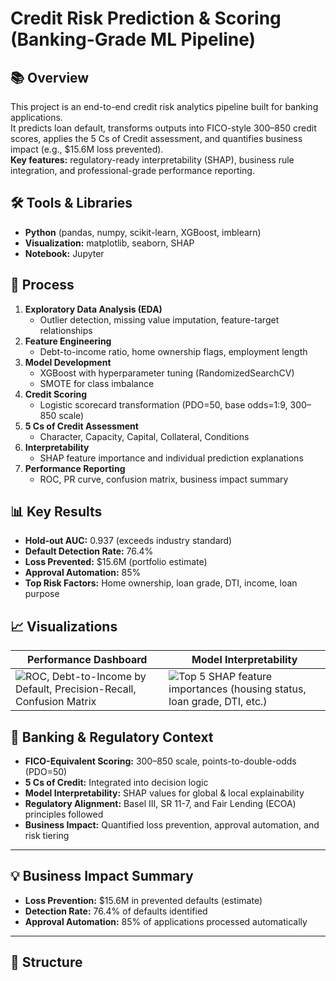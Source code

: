 # Credit Risk Prediction & Scoring (Banking-Grade ML Pipeline)

## 📚 Overview

This project is an end-to-end credit risk analytics pipeline built for banking applications.  
It predicts loan default, transforms outputs into FICO-style 300–850 credit scores, applies the 5 Cs of Credit assessment, and quantifies business impact (e.g., \$15.6M loss prevented).  
**Key features:** regulatory-ready interpretability (SHAP), business rule integration, and professional-grade performance reporting.

## 🛠️ Tools & Libraries

- **Python** (pandas, numpy, scikit-learn, XGBoost, imblearn)
- **Visualization:** matplotlib, seaborn, SHAP
- **Notebook:** Jupyter

## 🧩 Process

1. **Exploratory Data Analysis (EDA)**
   - Outlier detection, missing value imputation, feature-target relationships
2. **Feature Engineering**
   - Debt-to-income ratio, home ownership flags, employment length
3. **Model Development**
   - XGBoost with hyperparameter tuning (RandomizedSearchCV)
   - SMOTE for class imbalance
4. **Credit Scoring**
   - Logistic scorecard transformation (PDO=50, base odds=1:9, 300–850 scale)
5. **5 Cs of Credit Assessment**
   - Character, Capacity, Capital, Collateral, Conditions
6. **Interpretability**
   - SHAP feature importance and individual prediction explanations
7. **Performance Reporting**
   - ROC, PR curve, confusion matrix, business impact summary

## 📊 Key Results

- **Hold-out AUC:** 0.937 (exceeds industry standard)
- **Default Detection Rate:** 76.4%
- **Loss Prevented:** \$15.6M (portfolio estimate)
- **Approval Automation:** 85%
- **Top Risk Factors:** Home ownership, loan grade, DTI, income, loan purpose

## 📈 Visualizations

| Performance Dashboard                             | Model Interpretability          |
|-------------------------------------------------------|--------------------------------------------|
|![*ROC, Debt-to-Income by Default, Precision-Recall, Confusion Matrix*](images/credit-dashboard.png)    | ![*Top 5 SHAP feature importances (housing status, loan grade, DTI, etc.)*](images/credit-shap.png) |


## 🏦 Banking & Regulatory Context

- **FICO-Equivalent Scoring:** 300–850 scale, points-to-double-odds (PDO=50)
- **5 Cs of Credit:** Integrated into decision logic
- **Model Interpretability:** SHAP values for global & local explainability
- **Regulatory Alignment:** Basel III, SR 11-7, and Fair Lending (ECOA) principles followed
- **Business Impact:** Quantified loss prevention, approval automation, and risk tiering

---

## 💡 Business Impact Summary

- **Loss Prevention:** \$15.6M in prevented defaults (estimate)
- **Detection Rate:** 76.4% of defaults identified
- **Approval Automation:** 85% of applications processed automatically

---

## 📂 Structure

